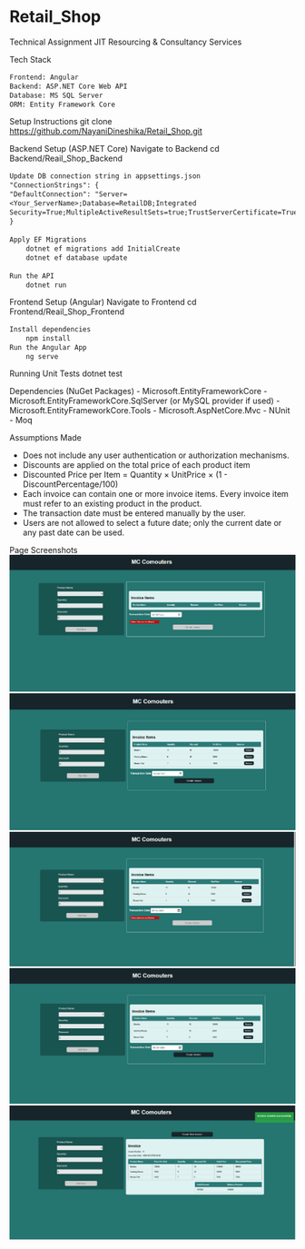 # Retail_Shop
Technical Assignment JIT Resourcing &amp; Consultancy Services

Tech Stack

    Frontend: Angular
    Backend: ASP.NET Core Web API
    Database: MS SQL Server
    ORM: Entity Framework Core

Setup Instructions
    git clone https://github.com/NayaniDineshika/Retail_Shop.git
    

Backend Setup (ASP.NET Core)
    Navigate to Backend
    cd Backend/Reail_Shop_Backend

    Update DB connection string in appsettings.json
    "ConnectionStrings": {
    "DefaultConnection": "Server=<Your_ServerName>;Database=RetailDB;Integrated Security=True;MultipleActiveResultSets=true;TrustServerCertificate=True;;"
    }

    Apply EF Migrations
        dotnet ef migrations add InitialCreate
        dotnet ef database update

    Run the API
        dotnet run


Frontend Setup (Angular)
    Navigate to Frontend
        cd Frontend/Reail_Shop_Frontend

    Install dependencies
        npm install
    Run the Angular App
        ng serve

Running Unit Tests
dotnet test


Dependencies (NuGet Packages)
    - Microsoft.EntityFrameworkCore
    - Microsoft.EntityFrameworkCore.SqlServer (or MySQL provider if used)
    - Microsoft.EntityFrameworkCore.Tools
    - Microsoft.AspNetCore.Mvc
    - NUnit
    - Moq 


Assumptions Made
  - Does not include any user authentication or authorization mechanisms.
  - Discounts are applied on the total price of each product item
  - Discounted Price per Item = Quantity × UnitPrice × (1 - DiscountPercentage/100)
  - Each invoice can contain one or more invoice items. Every invoice item must refer to an existing product in the product.
  - The transaction date must be entered manually by the user.
  - Users are not allowed to select a future date; only the current date or any past date can be used.

Page Screenshots
![](Screenshots/1.png)
![](Screenshots/2.png)
![](Screenshots/3.png)
![](Screenshots/4.png)
![](Screenshots/5.png)
